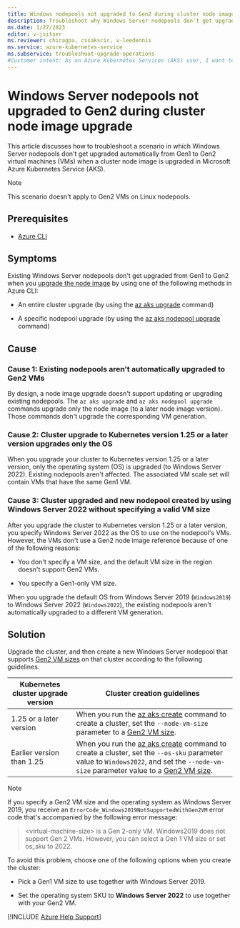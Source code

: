 ```yaml
---
title: Windows nodepools not upgraded to Gen2 during cluster node image upgrade
description: Troubleshoot why Windows Server nodepools don't get upgraded automatically from Gen1 to Gen2 when a cluster node image is upgraded in Azure Kubernetes Service.
ms.date: 1/27/2023
editor: v-jsitser
ms.reviewer: chiragpa, cssakscic, v-leedennis
ms.service: azure-kubernetes-service
ms.subservice: troubleshoot-upgrade-operations
#Customer intent: As an Azure Kubernetes Services (AKS) user, I want to troubleshoot why Windows Server nodepools don't get upgraded automatically from Gen1 to Gen2 virtual machines (VMs) when a cluster node image is upgraded in Azure Kubernetes Service (AKS).
---
```

# Windows Server nodepools not upgraded to Gen2 during cluster node image upgrade

This article discusses how to troubleshoot a scenario in which Windows Server nodepools don't get upgraded automatically from Gen1 to Gen2 virtual machines (VMs) when a cluster node image is upgraded in Microsoft Azure Kubernetes Service (AKS).

> [!NOTE]  
> This scenario doesn't apply to Gen2 VMs on Linux nodepools.

## Prerequisites

- [Azure CLI](/cli/azure/install-azure-cli)

## Symptoms

Existing Windows Server nodepools don't get upgraded from Gen1 to Gen2 when you [upgrade the node image](/azure/aks/node-image-upgrade) by using one of the following methods in Azure CLI:

- An entire cluster upgrade (by using the [az aks upgrade](/cli/azure/aks#az-aks-upgrade) command)

- A specific nodepool upgrade (by using the [az aks nodepool upgrade](/cli/azure/aks/nodepool#az-aks-nodepool-upgrade) command)

## Cause

### Cause 1: Existing nodepools aren't automatically upgraded to Gen2 VMs

By design, a node image upgrade doesn't support updating or upgrading existing nodepools. The `az aks upgrade` and `az aks nodepool upgrade` commands upgrade only the node image (to a later node image version). Those commands don't upgrade the corresponding VM generation.

### Cause 2: Cluster upgrade to Kubernetes version 1.25 or a later version upgrades only the OS

When you upgrade your cluster to Kubernetes version 1.25 or a later version, only the operating system (OS) is upgraded (to Windows Server 2022). Existing nodepools aren't affected. The associated VM scale set will contain VMs that have the same Gen1 VM.

### Cause 3: Cluster upgraded and new nodepool created by using Windows Server 2022 without specifying a valid VM size

After you upgrade the cluster to Kubernetes version 1.25 or a later version, you specify Windows Server 2022 as the OS to use on the nodepool's VMs. However, the VMs don't use a Gen2 node image reference because of one of the following reasons:

- You don't specify a VM size, and the default VM size in the region doesn't support Gen2 VMs.

- You specify a Gen1-only VM size.

When you upgrade the default OS from Windows Server 2019 (`Windows2019`) to Windows Server 2022 (`Windows2022`), the existing nodepools aren't automatically upgraded to a different VM generation.

## Solution

Upgrade the cluster, and then create a new Windows Server nodepool that supports [Gen2 VM sizes](/azure/virtual-machines/generation-2) on that cluster according to the following guidelines.

| Kubernetes cluster upgrade version | Cluster creation guidelines |
|---|---|
| 1.25 or a later version | When you run the [az aks create](/cli/azure/aks#az-aks-create) command to create a cluster, set the `--node-vm-size` parameter to a [Gen2 VM size](/azure/virtual-machines/generation-2). |
| Earlier version than 1.25 | When you run the [az aks create](/cli/azure/aks#az-aks-create) command to create a cluster, set the `--os-sku` parameter value to `Windows2022`, and set the `--node-vm-size` parameter value to a [Gen2 VM size](/azure/virtual-machines/generation-2). |

> [!NOTE]  
> If you specify a Gen2 VM size and the operating system as Windows Server 2019, you receive an `ErrorCode_Windows2019NotSupportedWithGen2VM` error code that's accompanied by the following error message:
>
> > \<virtual-machine-size> is a Gen 2-only VM. Windows2019 does not support Gen 2 VMs. However, you can select a Gen 1 VM size or set os_sku to 2022.
>
> To avoid this problem, choose one of the following options when you create the cluster:
>
> - Pick a Gen1 VM size to use together with Windows Server 2019.
>
> - Set the operating system SKU to **Windows Server 2022** to use together with your Gen2 VM.

[!INCLUDE [Azure Help Support](../../includes/azure-help-support.md)]
